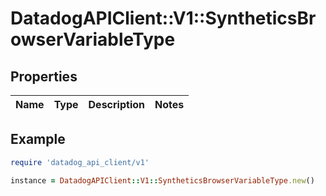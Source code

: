 # DatadogAPIClient::V1::SyntheticsBrowserVariableType

## Properties

| Name | Type | Description | Notes |
| ---- | ---- | ----------- | ----- |

## Example

```ruby
require 'datadog_api_client/v1'

instance = DatadogAPIClient::V1::SyntheticsBrowserVariableType.new()
```

